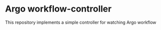 # Argo workflow-controller

This repository implements a simple controller for watching Argo workflow


